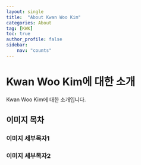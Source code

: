 ```yaml
---
layout: single
title:  "About Kwan Woo Kim"
categories: About
tag: [KWK]
toc: true
author_profile: false
sidebar: 
    nav: "counts"
---
```


# Kwan Woo Kim에 대한 소개

Kwan Woo Kim에 대한 소개입니다. 



## 이미지 목차

### 이미지 세부목자1



### 이미지 세부목자2

